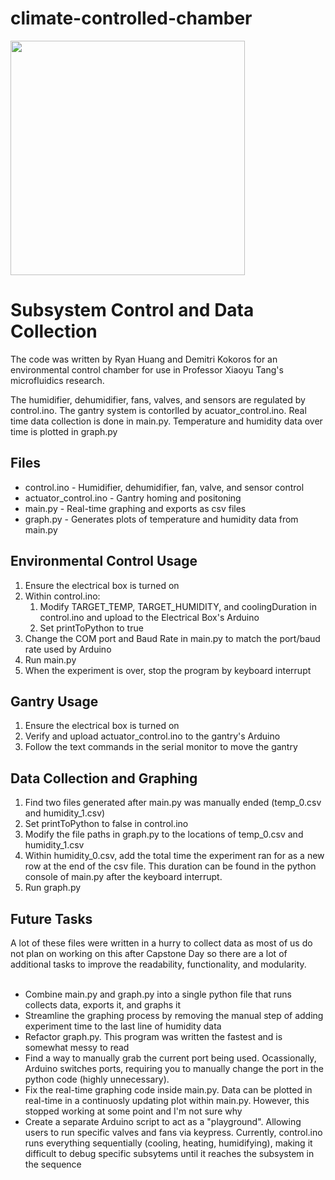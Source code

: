 # climate-controlled-chamber
<img src="https://github.com/user-attachments/assets/42077c91-8199-4bc1-8e18-dd5d936ccbd7" width=375>
<h1> Subsystem Control and Data Collection </h1>

The code was written by Ryan Huang and Demitri Kokoros for an environmental control chamber for use in Professor Xiaoyu Tang's microfluidics research. 

The humidifier, dehumidifier, fans, valves, and sensors are regulated by control.ino. The gantry system is contorlled by acuator_control.ino. Real time data collection is done in main.py. Temperature and humidity data over time is plotted in graph.py

<h2>Files</h2>
<ul>
  <li>control.ino - Humidifier, dehumidifier, fan, valve, and sensor control</li>
  <li>actuator_control.ino - Gantry homing and positoning</li>
  <li>main.py - Real-time graphing and exports as csv files</li>
  <li>graph.py - Generates plots of temperature and humidity data from main.py</li>
</ul> 

<h2>Environmental Control Usage</h2>
<ol>
  <li>Ensure the electrical box is turned on</li>
  <li>Within control.ino:
    <ol>
      <li>Modify TARGET_TEMP, TARGET_HUMIDITY, and coolingDuration in control.ino and upload to the Electrical Box's Arduino</li>
      <li>Set printToPython to true</li>
    </ol>
  </li>
  <li>Change the COM port and Baud Rate in main.py to match the port/baud rate used by Arduino</li>
  <li>Run main.py</li>
  <li>When the experiment is over, stop the program by keyboard interrupt</li>
</ol>

<h2>Gantry Usage</h2>
<ol>
  <li>Ensure the electrical box is turned on</li>
  <li>Verify and upload actuator_control.ino to the gantry's Arduino</li>
  <li>Follow the text commands in the serial monitor to move the gantry</li>
</ol>

<h2>Data Collection and Graphing</h2>
<ol>
  <li>Find two files generated after main.py was manually ended (temp_0.csv and humidity_1.csv)</li>
  <li>Set printToPython to false in control.ino
  <li>Modify the file paths in graph.py to the locations of temp_0.csv and humidity_1.csv</li>
  <li>Within humidity_0.csv, add the total time the experiment ran for as a new row at the end of the csv file. This duration can be found in the python console of main.py after the keyboard interrupt.</li>
  <li>Run graph.py</li>

</ol>

<h2>Future Tasks</h2>
A lot of these files were written in a hurry to collect data as most of us do not plan on working on this after Capstone Day so there are a lot of additional tasks to improve the readability, functionality, and modularity.
<br></br>
<ul>
  <li>Combine main.py and graph.py into a single python file that runs collects data, exports it, and graphs it​</li>

  <li>Streamline the graphing process by removing the manual step of adding experiment time to the last line of humidity data​</li>

  <li>Refactor graph.py. This program was written the fastest and is somewhat messy to read​</li>

  <li>Find a way to manually grab the current port being used. Ocassionally, Arduino switches ports, requiring you to manually change the port in the python code (highly unnecessary).</li>

  <li>Fix the real-time graphing code inside main.py. Data can be plotted in real-time in a continuosly updating plot within main.py. However, this stopped working at some point and I'm not sure why​</li>

  <li>Create a separate Arduino script to act as a "playground". Allowing users to run specific valves and fans via keypress. Currently, control.ino runs everything sequentially (cooling, heating, humidifying), making it difficult to debug specific subsytems until it reaches the subsystem in the sequence  ​</li>
</ul>


